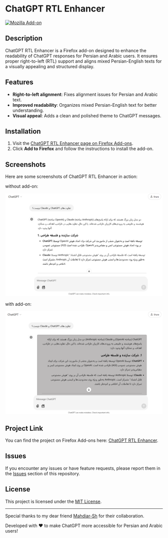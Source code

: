 # ChatGPT RTL Enhancer

[![Mozilla Add-on](https://img.shields.io/amo/v/chatgpt-rtl-enhancer)](https://addons.mozilla.org/en-US/firefox/addon/chatgpt-rtl-enhancer/)

## Description

ChatGPT RTL Enhancer is a Firefox add-on designed to enhance the readability of ChatGPT responses for Persian and Arabic users. It ensures proper right-to-left (RTL) support and aligns mixed Persian-English texts for a visually appealing and structured display.

## Features

- **Right-to-left alignment**: Fixes alignment issues for Persian and Arabic text.
- **Improved readability**: Organizes mixed Persian-English text for better understanding.
- **Visual appeal**: Adds a clean and polished theme to ChatGPT messages.

## Installation

1. Visit the [ChatGPT RTL Enhancer page on Firefox Add-ons](https://addons.mozilla.org/en-US/firefox/addon/chatgpt-rtl-enhancer/).
2. Click **Add to Firefox** and follow the instructions to install the add-on.

## Screenshots

Here are some screenshots of ChatGPT RTL Enhancer in action:

without add-on:

![Screenshot2](screenshot2.PNG)

with add-on:

![Screenshot](screenshot1.PNG)

## Project Link

You can find the project on Firefox Add-ons here: [ChatGPT RTL Enhancer](https://addons.mozilla.org/en-US/firefox/addon/chatgpt-rtl-enhancer/).

## Issues

If you encounter any issues or have feature requests, please report them in the [Issues](https://github.com/your-username/chatgpt-rtl-enhancer/issues) section of this repository.

## License

This project is licensed under the [MIT License](LICENSE).

---
Special thanks to my dear friend [Mahdiar-Sh](https://github.com/Mahdiar-Sh) for their collaboration.

Developed with ❤️ to make ChatGPT more accessible for Persian and Arabic users!
